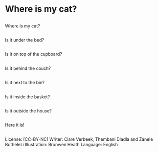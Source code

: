 # Where is my cat?

##
Where is my cat?

##
Is it under the bed?

##
Is it on top of the cupboard?

##
Is it behind the couch?

##
Is it next to the bin?

##
Is it inside the basket?

##
Is it outside the house?

##
Here it is!

##
License: [CC-BY-NC]
Writer: Clare Verbeek, Thembani Dladla and Zanele
Buthelezi
Illustration: Bronwen Heath
Language: English
